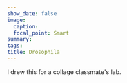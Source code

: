 ```yaml
---
show_date: false
image:
  caption: 
  focal_point: Smart
summary: 
tags:
title: Drosophila  
---
```


I drew this for a collage classmate's lab.
